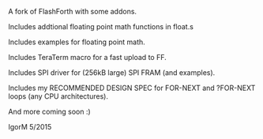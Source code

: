 A fork of FlashForth with some addons.

Includes addtional floating point math functions in float.s

Includes examples for floating point math.

Includes TeraTerm macro for a fast upload to FF.

Includes SPI driver for (256kB large) SPI FRAM (and examples).

Includes my RECOMMENDED DESIGN SPEC for FOR-NEXT and ?FOR-NEXT loops (any CPU architectures).

And more coming soon :)

IgorM 5/2015
